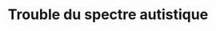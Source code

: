 ---
title: "Trouble du spectre autistique"
description: "desc"
titre: "Trouble du spectre autistique"
image:
i18nlanguage: fr
identifiant: trouble-spectre-autisme
slug: trouble-spectre-autisme
draft: false
type: mieuxcomprendre
---